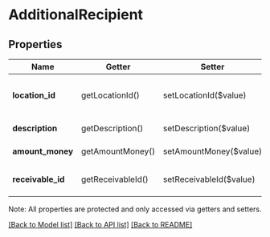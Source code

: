 # AdditionalRecipient

## Properties
Name | Getter | Setter | Type | Description | Notes
------------ | ------------- | ------------- | ------------- | ------------- | -------------
**location_id** | getLocationId() | setLocationId($value) | **string** | The location ID for a recipient (other than the merchant) receiving a portion of this tender. | 
**description** | getDescription() | setDescription($value) | **string** | The description of the additional recipient. | 
**amount_money** | getAmountMoney() | setAmountMoney($value) | [**\SquareConnect\Model\Money**](Money.md) | The amount of money distributed to the recipient. | 
**receivable_id** | getReceivableId() | setReceivableId($value) | **string** | The unique ID for this [AdditionalRecipientReceivable](#type-additionalrecipientreceivable), assigned by the server. | [optional] 

Note: All properties are protected and only accessed via getters and setters.

[[Back to Model list]](../../README.md#documentation-for-models) [[Back to API list]](../../README.md#documentation-for-api-endpoints) [[Back to README]](../../README.md)

